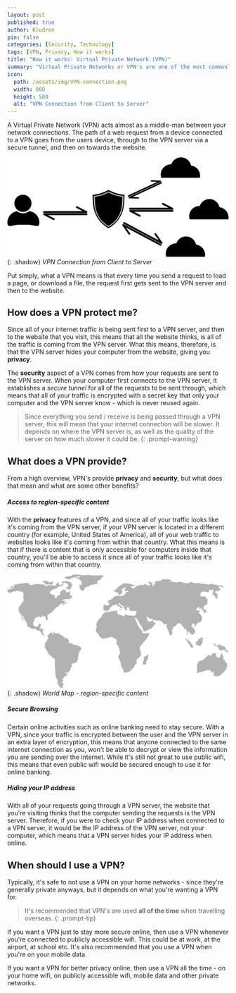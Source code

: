 ```yaml
---
layout: post
published: true
author: Kludron 
pin: false
categories: [Security, Technology]
tags: [VPN, Privacy, How it works]
title: "How it works: Virtual Private Network (VPN)"
summary: "Virtual Private Networks or VPN's are one of the most commonly used terms when it comes to cyber security, but what is a VPN and how does it work?"
icon:
  path: /assets/img/VPN-connection.png
  width: 800
  height: 500
  alt: "VPN Connection from Client to Server"
---
```


A Virtual Private Network (VPN) acts almost as a middle-man between your network connections. The path of 
a web request from a device connected to a VPN goes from the users device, through to the VPN server
via a secure tunnel, and then on towards the website.

![VPN Connection](/assets/img/VPN-connection.png){: .shadow}
_VPN Connection from Client to Server_

Put simply, what a VPN means is that every time you send a request to load a page, or download a file, the request first gets sent to the VPN server and then to the website. 

## How does a VPN protect me?

Since all of your internet traffic is being sent first to a VPN server, and then to the website that you visit, this means that all the website
thinks, is all of the traffic is coming from the VPN server. What this means, therefore, is that the VPN server hides your computer from the 
website, giving you **privacy**.

The **security** aspect of a VPN comes from how your requests are sent to the VPN server. When your computer first connects to the VPN server, 
it establishes a *secure tunnel* for all of the requests to be sent through, which means that all of your traffic is encrypted with a secret key
that only your computer and the VPN server know - which is never reused again.

> Since everything you send / receive is being passed through a VPN server, this will mean that your internet connection will be slower. It depends
on where the VPN server is, as well as the quality of the server on how much slower it could be.
{: .prompt-warning}

## What does a VPN provide?

From a high overview, VPN's provide **privacy** and **security**, but what does that mean and what are some other benefits?

##### Access to region-specific content

With the **privacy** features of a VPN, and since all of your traffic looks like it's coming from the VPN server, if your VPN server is located in
a different country (for example, United States of America), all of your web traffic to websites looks like it's coming from within that country.
What this means is that if there is content that is only accessible for computers inside that country, you'll be able to access it since all of
your traffic looks like it's coming from within that country.

![World Map](/assets/img/world-map.png){: .shadow}
_World Map - region-specific content_

##### Secure Browsing

Certain online activities such as online banking need to stay secure. With a VPN, since your traffic is encrypted between the user and the VPN server
in an extra layer of encryption, this means that anyone connected to the same internet connection as you, won't be able to decrypt or view the
information you are sending over the internet. While it's still not great to use public wifi, this means that even public wifi would be secured
enough to use it for online banking.

##### Hiding your IP address

With all of your requests going through a VPN server, the website that you're visiting thinks that the computer sending the requests is the VPN 
server. Therefore, if you were to check your IP address when connected to a VPN server, it would be the IP address of the VPN server, not your
computer, which means that a VPN server hides your IP address when online.

## When should I use a VPN?

Typically, it's safe to not use a VPN on your home networks - since they're generally private anyways, but it depends on what you're wanting
a VPN for.

> It's recommended that VPN's are used **all of the time** when travelling overseas.
{: .prompt-tip}

If you want a VPN just to stay more secure online, then use a VPN whenever you're connected to publicly accessible wifi. This could be at work, at
the airport, at school etc. It's also recommended that you use a VPN when you're on your mobile data.

If you want a VPN for better privacy online, then use a VPN all the time - on your home wifi, on publicly accessible wifi, mobile data and other private networks. 
